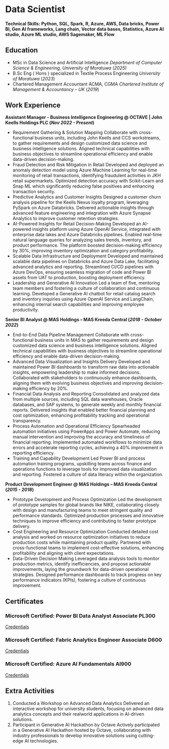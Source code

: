 # Data Scientist

#### Technical Skills: Python, SQL, Spark, R, Azure, AWS, Data bricks, Power BI, Gen AI frameworks, Lang chain, Vector data bases, Statistics, Azure AI studio, Azure ML studio, AWS Sagemaker, ML Flow

## Education
- MSc in Data Science and Artificial Intelligence
_Department of Computer Science & Engineering, University of Moratuwa_ (_2025)_								       		
- B.Sc Eng ( Hons ) specialized in Textile Process Engineering
_University of Moratuwa_ (_2023_)	 			        		
- Chartered Management Accountant ACMA, CGMA
_Chartered Institute of Management & Accountancy – UK_ (_2019_)

## Work Experience
**Assistant Manager - Business Intelligence Engineering @ OCTAVE | John Keells Holdings PLC (_Nov 2022 - Present_)**
- Requirement Gathering & Solution Mapping
Collaborate with cross-functional business units, including John Keells and CCS workstreams, to gather requirements and
design customized data science and business intelligence solutions. Aligned technical capabilities with business
objectives to streamline operational efficiency and enable data-driven decision-making.
- Fraud Detection and Risk Mitigation in Retail
Developed and deployed an anomaly detection model using Azure Machine Learning for real-time monitoring of retail
transactions, identifying fraudulent activities in JKH retail supermarkets. Optimized detection accuracy with Scikit-Learn
and Snap ML which significantly reducing false positives and enhancing transaction security.
- Predictive Analytics and Customer Insights
Designed a customer churn analysis pipeline for the Keells Nexus loyalty program, leveraging PySpark on Azure
Databricks. Delivered actionable insights through advanced feature engineering and integration with Azure Synapse
Analytics to improve customer retention strategies.
- AI-Powered Insights for Retail Decision-Making
Developed an AI-powered insights platform using Azure OpenAI Service, integrated with enterprise data lakes and Azure
Databricks pipelines. Enabled real-time natural language queries for analyzing sales trends, inventory, and product
performance. The platform boosted decision-making efficiency by 30%, improving inventory optimization and category
profitability.
- Scalable Data Infrastructure and Deployment
Developed and maintained scalable data pipelines on Databricks and Azure Data Lake, facilitating advanced analytics and
reporting. Streamlined CI/CD pipelines with Azure DevOps, ensuring seamless migration of code and Power BI assets
from UAT to production, boosting deployment efficiency.
- Leadership and Generative AI Innovation
Led a team of five, mentoring team members and fostering a culture of collaboration and continuous learning.
Developed a Generative AI chatbot for retail catalog search and inventory inquiries using Azure OpenAI Service and
LangChain, enhancing internal search capabilities and improving employee productivity.

**Senior BI Analyst @ MAS Holdings – MAS Kreeda Central (_2018 - October 2022_)**
- End-to-End Data Pipeline Management
Collaborate with cross-functional business units in MAS to gather requirements and design customized data science and
business intelligence solutions. Aligned technical capabilities with business objectives to streamline operational
efficiency and enable data-driven decision-making.
- Advanced Data Visualization and Insights Delivery
Developed and maintained Power BI dashboards to transform raw data into actionable insights, empowering leadership
to make informed decisions. Collaborated with stakeholders to continuously enhance dashboards, aligning them with
evolving business objectives and improving decision-making efficiency by 20%.
- Financial Data Analysis and Reporting
Consolidated and analyzed data from multiple sources, including SQL data warehouses, Oracle databases, and SAP
systems, to generate weekly and monthly financial reports. Delivered insights that enabled better financial planning and
cost optimization, enhancing profitability tracking and operational transparency.
- Process Automation and Operational Efficiency
Spearheaded automation initiatives using PowerApps and Power Automate, reducing manual intervention and
improving the accuracy and timeliness of financial reporting. Implemented automated workflows to minimize data
errors and accelerate reporting cycles, achieving a 40% improvement in reporting efficiency.
- Training and Capability Development
Led Power BI and process automation training programs, upskilling teams across finance and operations functions to
leverage tools for improved data visualization and reporting. Fostered a culture of data literacy within the organization.

**Product Development Engineer @ MAS Holdings – MAS Kreeda Central (_2015 - 2018_)**
- Prototype Development and Process Optimization
Led the development of prototype samples for global brands like NIKE, collaborating closely with design and
manufacturing teams to meet stringent quality and performance standards. Optimized production processes and
innovative techniques to improve efficiency and contributing to faster prototype delivery.
- Cost Engineering and Resource Optimization
Conducted detailed cost analysis and worked on resource optimization initiatives to reduce production costs while
maintaining product quality. Partnered with cross-functional teams to implement cost-effective solutions, enhancing
profitability and aligning with client expectations.
- Data-Driven Decision Making
Leveraged data analysis tools to monitor production metrics, identify inefficiencies, and propose actionable
improvements, laying the groundwork for data-driven operational strategies. Designed performance dashboards to
track progress on key performance indicators (KPIs), fostering a culture of continuous improvement.

## Certificates
### Microsoft Certified: Power BI Data Analyst Associate PL300
[Credentials](https://learn.microsoft.com/en-us/users/shihamfarook-8053/credentials/97b8bb9b88c8733a?ref=https%3A%2F%2Fwww.linkedin.com%2F)
### Microsoft Certified: Fabric Analytics Engineer Associate D600
[Credentials](https://learn.microsoft.com/en-us/users/shihamfarook-8053/credentials/c524f294ec1fb236?ref=https%3A%2F%2Fwww.linkedin.com%2F)
### Microsoft Certified: Azure AI Fundamentals AI900
[Credentials](https://learn.microsoft.com/en-us/users/shihamfarook-8053/credentials/2de3c38e68acfe8f?ref=https%3A%2F%2Fwww.linkedin.com%2F)

## Extra Activities
1. Conducted a Workshop on Advanced Data Analytics
Delivered an interactive workshop for university students, focusing on advanced data analytics concepts and their realworld applications in AI-driven solutions.
2. Participant in Generative AI Hackathon by Octave
Actively participated in a Generative AI Hackathon hosted by Octave, collaborating with industry professionals to
develop innovative solutions using cutting-edge AI technologies.
